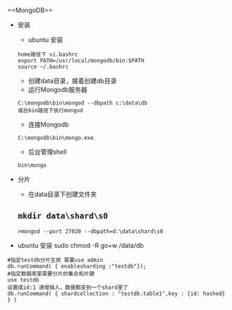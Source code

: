==MongoDB==
- 安装
    - ubuntu 安装
    ```
    home路径下 vi.bashrc
    export PATH=/usr/local/mongodb/bin:$PATH
    source ~/.bashrc
    ```
    - 创建data目录，接着创建db目录
    - 运行Mongodb服务器
    ```
    C:\mongodb\bin\mongod --dbpath c:\data\db
    或在bin路径下执行mongod
    ```
    - 连接Mongodb
    ```
    C:\mongodb\bin\mongo.exe
    ```
    - 后台管理shell
    ```
    bin\mongo
    ```

- 分片
    - 在data目录下创建文件夹

    ```mkdir data\shard\s0```
    -
    ```
    >mongod --port 27020 --dbpath=d:\data\shard\s0
    ```


- ubuntu 安装 sudo chmod -R go+w /data/db
```
#指定testdb分片生效 需要use admin
db.runCommand( { enablesharding :"testdb"});
#指定数据库里需要分片的集合和片键
use testdb
设置成id:1 递增插入，数据都变到一个shard里了
db.runCommand( { shardcollection : "testdb.table1",key : {id: hashed} } )

```